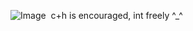 ![Image](https://github.com/user-attachments/assets/3bc98c52-d0f8-4e03-81b9-e9ac6a007dd8)
‎ 
‎c+h is encouraged, int freely ^_^

